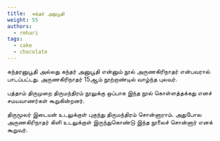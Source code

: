 ```yaml
---
title: 	கந்தர் அநுபூதி
weight: 55
authors:
  - rmhari
tags:
  - cake
  - chocolate
---
```


கந்தரனுபூதி அல்லது கந்தர் அனுபூதி என்னும் நூல் அருணகிரிநாதர் என்பவரால் பாடப்பட்டது. அருணகிரிநாதர் 15ஆம் நூற்றாண்டில் வாழ்ந்த புலவர்.

பத்தாம் திருமுறை திருமந்திரம் நூலுக்கு ஒப்பாக இந்த நூல் கொள்ளத்தக்கது எனச் சமயவாணர்கள் கூறுகின்றனர்.

திருமூலர் இடையன் உடலுக்குள் புகுந்து திருமந்திரம் சொன்னாராம். அதுபோல அருணகிரிநாதர் கிளி உடலுக்குள் இருந்துகொண்டு இந்த நூலைச் சொன்னார் எனக் கூறுவர்.

